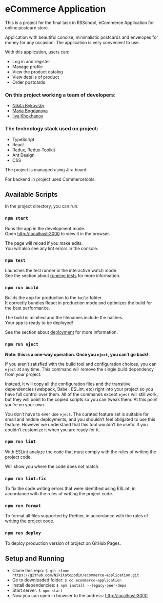 # eCommerce Application

This is a project for the final task in RSSchool, eCommerce Application for online postcard store.

Application with beautiful concise, minimalistic postcards and envelopes for money for any occasion. The application is very convenient to use.

With this application, users can:

- Log in and register
- Manage profile
- View the product catalog
- View details of product
- Order postcards

### On this project working a team of developers:

- [Nikita Bykovsky](https://github.com/nikitatopodin)
- [Maria Bogdanova](https://github.com/mashabogdanova)
- [Ilya Khokhanov](https://github.com/ilyakhokhanov)

### The technology stack used on project:

- TypeScript
- React
- Redux, Redux-Toolkit
- Ant Design
- CSS

The project is managed using Jira board.

For backend in project used Commercetools.

## Available Scripts

In the project directory, you can run:

### `npm start`

Runs the app in the development mode.\
Open [http://localhost:3000](http://localhost:3000) to view it in the browser.

The page will reload if you make edits.\
You will also see any lint errors in the console.

### `npm test`

Launches the test runner in the interactive watch mode.\
See the section about [running tests](https://facebook.github.io/create-react-app/docs/running-tests) for more information.

### `npm run build`

Builds the app for production to the `build` folder.\
It correctly bundles React in production mode and optimizes the build for the best performance.

The build is minified and the filenames include the hashes.\
Your app is ready to be deployed!

See the section about [deployment](https://facebook.github.io/create-react-app/docs/deployment) for more information.

### `npm run eject`

**Note: this is a one-way operation. Once you `eject`, you can’t go back!**

If you aren’t satisfied with the build tool and configuration choices, you can `eject` at any time. This command will remove the single build dependency from your project.

Instead, it will copy all the configuration files and the transitive dependencies (webpack, Babel, ESLint, etc) right into your project so you have full control over them. All of the commands except `eject` will still work, but they will point to the copied scripts so you can tweak them. At this point you’re on your own.

You don’t have to ever use `eject`. The curated feature set is suitable for small and middle deployments, and you shouldn’t feel obligated to use this feature. However we understand that this tool wouldn’t be useful if you couldn’t customize it when you are ready for it.

### `npm run lint`

With ESLint analyze the code that must comply with the rules of writing the project code.

Will show you where the code does not match.

### `npm run lint:fix`

To fix the code writing errors that were identified using ESLint, in accordance with the rules of writing the project code.

### `npm run format`

To format all files supported by Prettier, in accordance with the rules of writing the project code.

### `npm run deploy`

To deploy production version of project on GitHub Pages.

## Setup and Running

- Clone this repo: `$ git clone https://github.com/Nikitatopodin/ecommerce-application.git`
- Go to downloaded folder: `$ cd ecommerce-application`
- Install dependencies: `$ npm install --legacy-peer-deps`
- Start server: `$ npm start`
- Now you can open in browser to the address: [http://localhost:3000](http://localhost:3000)
